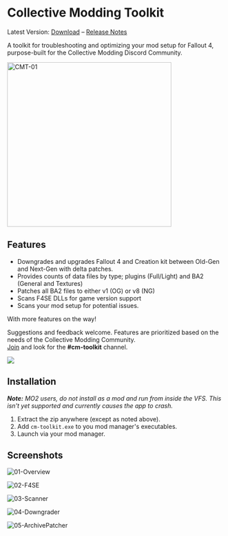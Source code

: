 # Collective Modding Toolkit

Latest Version: [Download](https://github.com/wxMichael/Collective-Modding-Toolkit/releases/latest/download/cm-toolkit.zip) – [Release Notes](https://github.com/wxMichael/Collective-Modding-Toolkit/releases/latest)

A toolkit for troubleshooting and optimizing your mod setup for Fallout 4, purpose-built for the Collective Modding Discord Community.

<img width="381" alt="CMT-01" src="https://github.com/user-attachments/assets/7abb9406-564f-4ae7-b071-fbb161e4c536">

## Features

- Downgrades and upgrades Fallout 4 and Creation kit between Old-Gen and Next-Gen with delta patches.
- Provides counts of data files by type; plugins (Full/Light) and BA2 (General and Textures)
- Patches all BA2 files to either v1 (OG) or v8 (NG)
- Scans F4SE DLLs for game version support
- Scans your mod setup for potential issues.

With more features on the way!

Suggestions and feedback welcome. Features are prioritized based on the needs of the Collective Modding Community.  
[Join](https://discord.gg/pF9U5FmD6w) and look for the **#cm-toolkit** channel.

[<img src="https://i.postimg.cc/dttk8WxL/CM-External-Banner-01.png">](https://discord.gg/pF9U5FmD6w)

## Installation

_**Note:** MO2 users, do not install as a mod and run from inside the VFS. This isn't yet supported and currently causes the app to crash._

1. Extract the zip anywhere (except as noted above).
2. Add `cm-toolkit.exe` to you mod manager's executables.
3. Launch via your mod manager.

## Screenshots

![01-Overview](https://github.com/user-attachments/assets/cba3539a-2d78-4af2-a19d-eb665ad16e10)

![02-F4SE](https://github.com/user-attachments/assets/b70cb510-411a-42d9-865f-2fc9a1581f02)

![03-Scanner](https://github.com/user-attachments/assets/be135651-4185-4d08-83a2-4b823770b163)

![04-Downgrader](https://github.com/user-attachments/assets/31748675-9759-49ff-91d7-78a00625f505)

![05-ArchivePatcher](https://github.com/user-attachments/assets/3c49478d-5012-457e-8a57-7a153bc276ea)
